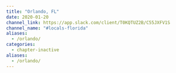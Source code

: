 ```yaml
---
title: "Orlando, FL"
date: 2020-01-20
channel_link: https://app.slack.com/client/T0KQTUZ2B/C55JXFV1S
channel_name: "#locals-florida"
aliases:
  - /orlando/
categories:
  - chapter-inactive
aliases:
  - /orlando/
---
```


